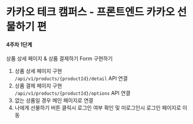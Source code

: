 # 카카오 테크 캠퍼스 - 프론트엔드 카카오 선물하기 편

#### 4주차 1단계
상품 상세 페이지 & 상품 결제하기 Form 구현하기
1. 상품 상세 페이지 구현  
  `/api/v1/products/{productId}/detail` API 연결
2. 상품 결제 페이지 구현  
  `/api/v1/products/{productId}/options` API 연결
3. 없는 상품일 경우 메인 페이지로 연결
4. 나에게 선물하기 버튼 클릭시 로그인 여부 확인 및 미로그인시 로그인 페이지로 이동
